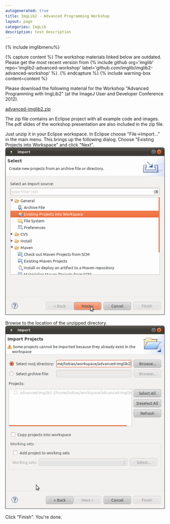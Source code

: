 ```yaml
---
autogenerated: true
title: ImgLib2 - Advanced Programming Workshop
layout: page
categories: ImgLib
description: test description
---
```


{% include imglibmenu%}

{% capture  content %}
The workshop materials linked below are outdated. Please get the most recent version from {% include github org='imglib' repo='imglib2-advanced-workshop' label='github.com/imglib/imglib2-advanced-workshop' %}.
{% endcapture %}
{% include warning-box content=content %}

Please download the following material for the Workshop "Advanced Programming with ImgLib2" (at the ImageJ User and Developer Conference 2012).

[advanced-imglib2.zip](http://fly.mpi-cbg.de/~pietzsch/advanced-imglib2.zip)

The zip file contains an Eclipse project with all example code and images. The pdf slides of the workshop presentation are also included in the zip file.

Just unzip it in your Eclipse workspace. In Eclipse choose "File-&gt;Import..." in the main menu. This brings up the following dialog. Choose "Existing Projects into Workspace" and click "Next". ![](/media/Workshop-2012-import-1.png "fig:workshop-2012-import-1.png")

Browse to the location of the unzipped directory. ![](/media/Workshop-2012-import-2.png "fig:workshop-2012-import-2.png")

Click "Finish". You're done.


